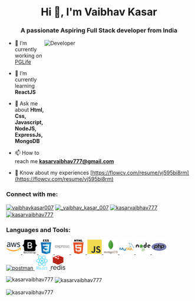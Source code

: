<h1 align="center">Hi 👋, I'm Vaibhav Kasar</h1>
<h3 align="center">A passionate Aspiring Full Stack developer from India</h3>

<img align="right" src="https://contentstatic.techgig.com/photo/80306353/pros-and-cons-of-a-career-in-software-development.jpg?366463" alt="Developer" height="300" width="400">

- 🔭 I’m currently working on [PGLife](https://github.com/kasarvaibhav777/PGLife)

- 🌱 I’m currently learning **ReactJS**

- 💬 Ask me about **Html, Css, Javascript, NodeJS, ExpressJs, MongoDB**

- 📫 How to reach me **kasarvaibhav777@gmail.com**

- 📄 Know about my experiences [https://flowcv.com/resume/vj595bi8rm](https://flowcv.com/resume/vj595bi8rm)

<h3 align="left">Connect with me:</h3>
<p align="left">
<a href="https://linkedin.com/in/vaibhavkasar007" target="blank"><img align="center" src="https://raw.githubusercontent.com/rahuldkjain/github-profile-readme-generator/master/src/images/icons/Social/linked-in-alt.svg" alt="vaibhavkasar007" height="30" width="40" /></a>
<a href="https://instagram.com/_vaibhav_kasar_007" target="blank"><img align="center" src="https://raw.githubusercontent.com/rahuldkjain/github-profile-readme-generator/master/src/images/icons/Social/instagram.svg" alt="_vaibhav_kasar_007" height="30" width="40" /></a>
<a href="https://www.hackerrank.com/kasarvaibhav777" target="blank"><img align="center" src="https://raw.githubusercontent.com/rahuldkjain/github-profile-readme-generator/master/src/images/icons/Social/hackerrank.svg" alt="kasarvaibhav777" height="30" width="40" /></a>
<a href="https://www.leetcode.com/kasarvaibhav777" target="blank"><img align="center" src="https://raw.githubusercontent.com/rahuldkjain/github-profile-readme-generator/master/src/images/icons/Social/leet-code.svg" alt="kasarvaibhav777" height="30" width="40" /></a>
</p>

<h3 align="left">Languages and Tools:</h3>
<p align="left"> <a href="https://aws.amazon.com" target="_blank" rel="noreferrer"> <img src="https://raw.githubusercontent.com/devicons/devicon/master/icons/amazonwebservices/amazonwebservices-original-wordmark.svg" alt="aws" width="40" height="40"/> </a> <a href="https://getbootstrap.com" target="_blank" rel="noreferrer"> <img src="https://raw.githubusercontent.com/devicons/devicon/master/icons/bootstrap/bootstrap-plain-wordmark.svg" alt="bootstrap" width="40" height="40"/> </a> <a href="https://www.w3schools.com/css/" target="_blank" rel="noreferrer"> <img src="https://raw.githubusercontent.com/devicons/devicon/master/icons/css3/css3-original-wordmark.svg" alt="css3" width="40" height="40"/> </a> <a href="https://expressjs.com" target="_blank" rel="noreferrer"> <img src="https://raw.githubusercontent.com/devicons/devicon/master/icons/express/express-original-wordmark.svg" alt="express" width="40" height="40"/> </a> <a href="https://www.w3.org/html/" target="_blank" rel="noreferrer"> <img src="https://raw.githubusercontent.com/devicons/devicon/master/icons/html5/html5-original-wordmark.svg" alt="html5" width="40" height="40"/> </a> <a href="https://developer.mozilla.org/en-US/docs/Web/JavaScript" target="_blank" rel="noreferrer"> <img src="https://raw.githubusercontent.com/devicons/devicon/master/icons/javascript/javascript-original.svg" alt="javascript" width="40" height="40"/> </a> <a href="https://www.mongodb.com/" target="_blank" rel="noreferrer"> <img src="https://raw.githubusercontent.com/devicons/devicon/master/icons/mongodb/mongodb-original-wordmark.svg" alt="mongodb" width="40" height="40"/> </a> <a href="https://www.mysql.com/" target="_blank" rel="noreferrer"> <img src="https://raw.githubusercontent.com/devicons/devicon/master/icons/mysql/mysql-original-wordmark.svg" alt="mysql" width="40" height="40"/> </a> <a href="https://nodejs.org" target="_blank" rel="noreferrer"> <img src="https://raw.githubusercontent.com/devicons/devicon/master/icons/nodejs/nodejs-original-wordmark.svg" alt="nodejs" width="40" height="40"/> </a> <a href="https://www.php.net" target="_blank" rel="noreferrer"> <img src="https://raw.githubusercontent.com/devicons/devicon/master/icons/php/php-original.svg" alt="php" width="40" height="40"/> </a> <a href="https://postman.com" target="_blank" rel="noreferrer"> <img src="https://www.vectorlogo.zone/logos/getpostman/getpostman-icon.svg" alt="postman" width="40" height="40"/> </a> <a href="https://reactjs.org/" target="_blank" rel="noreferrer"> <img src="https://raw.githubusercontent.com/devicons/devicon/master/icons/react/react-original-wordmark.svg" alt="react" width="40" height="40"/> </a> <a href="https://redis.io" target="_blank" rel="noreferrer"> <img src="https://raw.githubusercontent.com/devicons/devicon/master/icons/redis/redis-original-wordmark.svg" alt="redis" width="40" height="40"/> </a> </p>

<p><img align="left" src="https://github-readme-stats.vercel.app/api/top-langs?username=kasarvaibhav777&show_icons=true&locale=en&layout=compact" alt="kasarvaibhav777" /></p>

<p>&nbsp;<img align="center" src="https://github-readme-stats.vercel.app/api?username=kasarvaibhav777&show_icons=true&locale=en" alt="kasarvaibhav777" /></p>

<p><img align="center" src="https://github-readme-streak-stats.herokuapp.com/?user=kasarvaibhav777&" alt="kasarvaibhav777" /></p>

